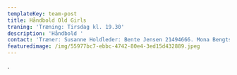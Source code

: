 ```yaml
---
templateKey: team-post
title: Håndbold Old Girls
traning: 'Træning: Tirsdag kl. 19.30'
description: 'Håndbold '
contact: 'Træner: Susanne Holdleder: Bente Jensen 21494666. Mona Bengtsson 40195988'
featuredimage: /img/55977bc7-ebbc-4742-80e4-3ed15d432889.jpeg
---
```

.

